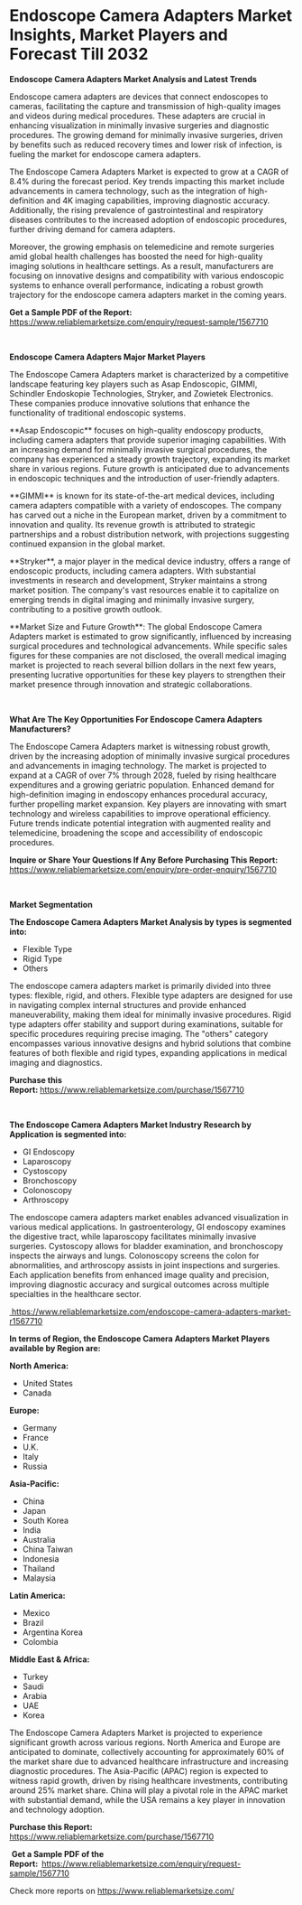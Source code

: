 <p><h1>Endoscope Camera Adapters Market Insights, Market Players and Forecast Till 2032</h1></p><p><strong>Endoscope Camera Adapters Market Analysis and Latest Trends</strong></p>
<p><p>Endoscope camera adapters are devices that connect endoscopes to cameras, facilitating the capture and transmission of high-quality images and videos during medical procedures. These adapters are crucial in enhancing visualization in minimally invasive surgeries and diagnostic procedures. The growing demand for minimally invasive surgeries, driven by benefits such as reduced recovery times and lower risk of infection, is fueling the market for endoscope camera adapters.</p><p>The Endoscope Camera Adapters Market is expected to grow at a CAGR of 8.4% during the forecast period. Key trends impacting this market include advancements in camera technology, such as the integration of high-definition and 4K imaging capabilities, improving diagnostic accuracy. Additionally, the rising prevalence of gastrointestinal and respiratory diseases contributes to the increased adoption of endoscopic procedures, further driving demand for camera adapters. </p><p>Moreover, the growing emphasis on telemedicine and remote surgeries amid global health challenges has boosted the need for high-quality imaging solutions in healthcare settings. As a result, manufacturers are focusing on innovative designs and compatibility with various endoscopic systems to enhance overall performance, indicating a robust growth trajectory for the endoscope camera adapters market in the coming years.</p></p>
<p><strong>Get a Sample PDF of the Report:&nbsp;</strong> <a href="https://www.reliablemarketsize.com/enquiry/request-sample/1567710?utm_campaign=3175&utm_medium=2&utm_source=Github&utm_content=ia&utm_term=23032025&utm_id=endoscope-camera-adapters">https://www.reliablemarketsize.com/enquiry/request-sample/1567710</a></p>
<p>&nbsp;</p>
<p><strong>Endoscope Camera Adapters Major Market Players</strong></p>
<p><p>The Endoscope Camera Adapters market is characterized by a competitive landscape featuring key players such as Asap Endoscopic, GIMMI, Schindler Endoskopie Technologies, Stryker, and Zowietek Electronics. These companies produce innovative solutions that enhance the functionality of traditional endoscopic systems.</p><p>**Asap Endoscopic** focuses on high-quality endoscopy products, including camera adapters that provide superior imaging capabilities. With an increasing demand for minimally invasive surgical procedures, the company has experienced a steady growth trajectory, expanding its market share in various regions. Future growth is anticipated due to advancements in endoscopic techniques and the introduction of user-friendly adapters.</p><p>**GIMMI** is known for its state-of-the-art medical devices, including camera adapters compatible with a variety of endoscopes. The company has carved out a niche in the European market, driven by a commitment to innovation and quality. Its revenue growth is attributed to strategic partnerships and a robust distribution network, with projections suggesting continued expansion in the global market.</p><p>**Stryker**, a major player in the medical device industry, offers a range of endoscopic products, including camera adapters. With substantial investments in research and development, Stryker maintains a strong market position. The company's vast resources enable it to capitalize on emerging trends in digital imaging and minimally invasive surgery, contributing to a positive growth outlook.</p><p>**Market Size and Future Growth**: The global Endoscope Camera Adapters market is estimated to grow significantly, influenced by increasing surgical procedures and technological advancements. While specific sales figures for these companies are not disclosed, the overall medical imaging market is projected to reach several billion dollars in the next few years, presenting lucrative opportunities for these key players to strengthen their market presence through innovation and strategic collaborations.</p></p>
<p>&nbsp;</p>
<p><strong>What Are The Key Opportunities For Endoscope Camera Adapters Manufacturers?</strong></p>
<p><p>The Endoscope Camera Adapters market is witnessing robust growth, driven by the increasing adoption of minimally invasive surgical procedures and advancements in imaging technology. The market is projected to expand at a CAGR of over 7% through 2028, fueled by rising healthcare expenditures and a growing geriatric population. Enhanced demand for high-definition imaging in endoscopy enhances procedural accuracy, further propelling market expansion. Key players are innovating with smart technology and wireless capabilities to improve operational efficiency. Future trends indicate potential integration with augmented reality and telemedicine, broadening the scope and accessibility of endoscopic procedures.</p></p>
<p><strong>Inquire or Share Your Questions If Any Before Purchasing This Report:</strong> <a href="https://www.reliablemarketsize.com/enquiry/pre-order-enquiry/1567710?utm_campaign=3175&utm_medium=2&utm_source=Github&utm_content=ia&utm_term=23032025&utm_id=endoscope-camera-adapters">https://www.reliablemarketsize.com/enquiry/pre-order-enquiry/1567710</a></p>
<p>&nbsp;</p>
<p><strong>Market Segmentation</strong></p>
<p><strong>The Endoscope Camera Adapters Market Analysis by types is segmented into:</strong></p>
<p><ul><li>Flexible Type</li><li>Rigid Type</li><li>Others</li></ul></p>
<p><p>The endoscope camera adapters market is primarily divided into three types: flexible, rigid, and others. Flexible type adapters are designed for use in navigating complex internal structures and provide enhanced maneuverability, making them ideal for minimally invasive procedures. Rigid type adapters offer stability and support during examinations, suitable for specific procedures requiring precise imaging. The "others" category encompasses various innovative designs and hybrid solutions that combine features of both flexible and rigid types, expanding applications in medical imaging and diagnostics.</p></p>
<p><strong>Purchase this Report:&nbsp;</strong><a href="https://www.reliablemarketsize.com/purchase/1567710?utm_campaign=3175&utm_medium=2&utm_source=Github&utm_content=ia&utm_term=23032025&utm_id=endoscope-camera-adapters">https://www.reliablemarketsize.com/purchase/1567710</a></p>
<p>&nbsp;</p>
<p><strong>The Endoscope Camera Adapters Market Industry Research by Application is segmented into:</strong></p>
<p><ul><li>GI Endoscopy</li><li>Laparoscopy</li><li>Cystoscopy</li><li>Bronchoscopy</li><li>Colonoscopy</li><li>Arthroscopy</li></ul></p>
<p><p>The endoscope camera adapters market enables advanced visualization in various medical applications. In gastroenterology, GI endoscopy examines the digestive tract, while laparoscopy facilitates minimally invasive surgeries. Cystoscopy allows for bladder examination, and bronchoscopy inspects the airways and lungs. Colonoscopy screens the colon for abnormalities, and arthroscopy assists in joint inspections and surgeries. Each application benefits from enhanced image quality and precision, improving diagnostic accuracy and surgical outcomes across multiple specialties in the healthcare sector.</p></p>
<p><a href="https://www.reliablemarketsize.com/endoscope-camera-adapters-market-r1567710?utm_campaign=3175&utm_medium=2&utm_source=Github&utm_content=ia&utm_term=23032025&utm_id=endoscope-camera-adapters">&nbsp;https://www.reliablemarketsize.com/endoscope-camera-adapters-market-r1567710</a></p>
<p><strong>In terms of Region, the Endoscope Camera Adapters Market Players available by Region are:</strong></p>
<p>
    <p> <strong> North America: </strong>
        <ul>
            <li>United States</li>
            <li>Canada</li>
        </ul>
        </p> 
    <p> <strong> Europe: </strong>
        <ul>
            <li>Germany</li>
            <li>France</li>
            <li>U.K.</li>
            <li>Italy</li>
            <li>Russia</li>
        </ul>
        </p> 
    <p> <strong> Asia-Pacific: </strong>
        <ul>
            <li>China</li>
            <li>Japan</li>
            <li>South Korea</li>
            <li>India</li>
            <li>Australia</li>
            <li>China Taiwan</li>
            <li>Indonesia</li>
            <li>Thailand</li>
            <li>Malaysia</li>
        </ul>
        </p> 
    <p> <strong> Latin America: </strong>
        <ul>
            <li>Mexico</li>
            <li>Brazil</li>
            <li>Argentina Korea</li>
            <li>Colombia</li>
        </ul>
        </p> 
    <p> <strong> Middle East & Africa: </strong>
        <ul>
            <li>Turkey</li>
            <li>Saudi</li>
            <li>Arabia</li>
            <li>UAE</li>
            <li>Korea</li>
        </ul>
    </p>
    </p>
<p><p>The Endoscope Camera Adapters Market is projected to experience significant growth across various regions. North America and Europe are anticipated to dominate, collectively accounting for approximately 60% of the market share due to advanced healthcare infrastructure and increasing diagnostic procedures. The Asia-Pacific (APAC) region is expected to witness rapid growth, driven by rising healthcare investments, contributing around 25% market share. China will play a pivotal role in the APAC market with substantial demand, while the USA remains a key player in innovation and technology adoption.</p></p>
<p><strong>Purchase this Report: </strong><a href="https://www.reliablemarketsize.com/purchase/1567710?utm_campaign=3175&utm_medium=2&utm_source=Github&utm_content=ia&utm_term=23032025&utm_id=endoscope-camera-adapters">https://www.reliablemarketsize.com/purchase/1567710</a></p>
<p>&nbsp;<strong>Get a Sample PDF of the Report:&nbsp;&nbsp;</strong><a href="https://www.reliablemarketsize.com/enquiry/request-sample/1567710?utm_campaign=3175&utm_medium=2&utm_source=Github&utm_content=ia&utm_term=23032025&utm_id=endoscope-camera-adapters">https://www.reliablemarketsize.com/enquiry/request-sample/1567710</a></p>
<p><strong></strong></p>
<p>Check more reports on <a href="https://www.reliablemarketsize.com/?utm_campaign=3175&utm_medium=2&utm_source=Github&utm_content=ia&utm_term=23032025&utm_id=endoscope-camera-adapters">https://www.reliablemarketsize.com/</a></p>